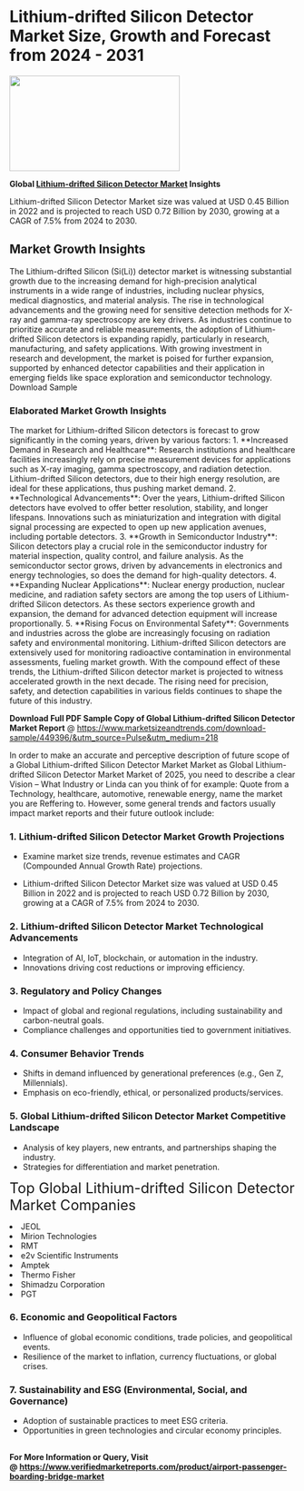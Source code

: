 <H1>Lithium-drifted Silicon Detector Market Size, Growth and Forecast from 2024 - 2031</H1><img class="aligncenter size-medium wp-image-584254" src="https://thirdeyenews.in/wp-content/uploads/2024/09/Global-Market-Research-300x168.jpeg" alt="" width="300" height="168" /><p><strong>Global&nbsp;<a href="https://www.marketsizeandtrends.com/download-sample/449396/&amp;utm_source=Pulse&amp;utm_medium=218">Lithium-drifted Silicon Detector Market</a> Insights</strong></p><p>Lithium-drifted Silicon Detector Market size was valued at USD 0.45 Billion in 2022 and is projected to reach USD 0.72 Billion by 2030, growing at a CAGR of 7.5% from 2024 to 2030.</p><p><h2>Market Growth Insights</h2> The Lithium-drifted Silicon (Si(Li)) detector market is witnessing substantial growth due to the increasing demand for high-precision analytical instruments in a wide range of industries, including nuclear physics, medical diagnostics, and material analysis. The rise in technological advancements and the growing need for sensitive detection methods for X-ray and gamma-ray spectroscopy are key drivers. As industries continue to prioritize accurate and reliable measurements, the adoption of Lithium-drifted Silicon detectors is expanding rapidly, particularly in research, manufacturing, and safety applications. With growing investment in research and development, the market is poised for further expansion, supported by enhanced detector capabilities and their application in emerging fields like space exploration and semiconductor technology. Download Sample <h3>Elaborated Market Growth Insights</h3> The market for Lithium-drifted Silicon detectors is forecast to grow significantly in the coming years, driven by various factors: 1. **Increased Demand in Research and Healthcare**: Research institutions and healthcare facilities increasingly rely on precise measurement devices for applications such as X-ray imaging, gamma spectroscopy, and radiation detection. Lithium-drifted Silicon detectors, due to their high energy resolution, are ideal for these applications, thus pushing market demand. 2. **Technological Advancements**: Over the years, Lithium-drifted Silicon detectors have evolved to offer better resolution, stability, and longer lifespans. Innovations such as miniaturization and integration with digital signal processing are expected to open up new application avenues, including portable detectors. 3. **Growth in Semiconductor Industry**: Silicon detectors play a crucial role in the semiconductor industry for material inspection, quality control, and failure analysis. As the semiconductor sector grows, driven by advancements in electronics and energy technologies, so does the demand for high-quality detectors. 4. **Expanding Nuclear Applications**: Nuclear energy production, nuclear medicine, and radiation safety sectors are among the top users of Lithium-drifted Silicon detectors. As these sectors experience growth and expansion, the demand for advanced detection equipment will increase proportionally. 5. **Rising Focus on Environmental Safety**: Governments and industries across the globe are increasingly focusing on radiation safety and environmental monitoring. Lithium-drifted Silicon detectors are extensively used for monitoring radioactive contamination in environmental assessments, fueling market growth. With the compound effect of these trends, the Lithium-drifted Silicon detector market is projected to witness accelerated growth in the next decade. The rising need for precision, safety, and detection capabilities in various fields continues to shape the future of this industry. </p><p><span class=""><strong>Download Full PDF Sample Copy of Global Lithium-drifted Silicon Detector Market Report</strong> @ <a href="https://www.marketsizeandtrends.com/download-sample/449396/&amp;utm_source=Pulse&amp;utm_medium=218" target="_blank">https://www.marketsizeandtrends.com/download-sample/449396/&amp;utm_source=Pulse&amp;utm_medium=218</a></span></p><p>In order to make an accurate and perceptive description of future scope of a Global&nbsp;Lithium-drifted Silicon Detector Market Market as Global&nbsp;Lithium-drifted Silicon Detector Market Market of 2025, you need to describe a clear Vision &ndash; What Industry or Linda can you think of for example: Quote from a Technology, healthcare, automotive, renewable energy, name the market you are Reffering to. However, some general trends and factors usually impact market reports and their future outlook include:</p><h3>1.&nbsp;<strong>Lithium-drifted Silicon Detector Market Growth Projections</strong></h3><ul><li>Examine market size trends, revenue estimates and CAGR (Compounded Annual Growth Rate) projections.</li><li><p>Lithium-drifted Silicon Detector Market size was valued at USD 0.45 Billion in 2022 and is projected to reach USD 0.72 Billion by 2030, growing at a CAGR of 7.5% from 2024 to 2030.</p></li></ul><h3>2.&nbsp;<strong>Lithium-drifted Silicon Detector Market Technological Advancements</strong></h3><ul><li>Integration of AI, IoT, blockchain, or automation in the industry.</li><li>Innovations driving cost reductions or improving efficiency.</li></ul><h3>3.&nbsp;<strong>Regulatory and Policy Changes</strong></h3><ul><li>Impact of global and regional regulations, including sustainability and carbon-neutral goals.</li><li>Compliance challenges and opportunities tied to government initiatives.</li></ul><h3>4.&nbsp;<strong>Consumer Behavior Trends</strong></h3><ul><li>Shifts in demand influenced by generational preferences (e.g., Gen Z, Millennials).</li><li>Emphasis on eco-friendly, ethical, or personalized products/services.</li></ul><h3>5.&nbsp;<strong>Global Lithium-drifted Silicon Detector Market Competitive Landscape</strong></h3><ul><li>Analysis of key players, new entrants, and partnerships shaping the industry.</li><li>Strategies for differentiation and market penetration.</li></ul><p data-pm-slice="1 1 []"><span style="color: inherit; font-family: inherit; font-size: 25px;">Top Global Lithium-drifted Silicon Detector Market Companies</span></p><div class="" data-test-id=""><p><li>JEOL</li><li> Mirion Technologies</li><li> RMT</li><li> e2v Scientific Instruments</li><li> Amptek</li><li> Thermo Fisher</li><li> Shimadzu Corporation</li><li> PGT</li></p></div><h3>6.&nbsp;<strong>Economic and Geopolitical Factors</strong></h3><ul><li>Influence of global economic conditions, trade policies, and geopolitical events.</li><li>Resilience of the market to inflation, currency fluctuations, or global crises.</li></ul><h3>7.&nbsp;<strong>Sustainability and ESG (Environmental, Social, and Governance)</strong></h3><ul><li>Adoption of sustainable practices to meet ESG criteria.</li><li>Opportunities in green technologies and circular economy principles.</li></ul><h2><strong style="font-size: 14px;">For More Information or Query, Visit @&nbsp;</strong><a style="background-color: #ffffff; font-size: 14px;" href="https://www.marketsizeandtrends.com/report/lithium-drifted-silicon-detector-market/" target="_blank">https://www.verifiedmarketreports.com/product/airport-passenger-boarding-bridge-market</a></h2>
